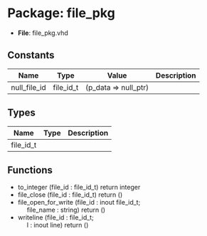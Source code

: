# Package: file_pkg

- **File**: file_pkg.vhd
## Constants

| Name         | Type      | Value                 | Description |
| ------------ | --------- | --------------------- | ----------- |
| null_file_id | file_id_t |  (p_data => null_ptr) |             |
## Types

| Name      | Type | Description |
| --------- | ---- | ----------- |
| file_id_t |      |             |
## Functions
- to_integer <font id="function_arguments">(file_id : file_id_t) </font> <font id="function_return">return integer </font>
- file_close <font id="function_arguments">(file_id : file_id_t) </font> <font id="function_return">return ()</font>
- file_open_for_write <font id="function_arguments">(file_id : inout file_id_t;<br><span style="padding-left:20px"> file_name : string) </font> <font id="function_return">return ()</font>
- writeline <font id="function_arguments">(file_id : file_id_t;<br><span style="padding-left:20px"> l : inout line) </font> <font id="function_return">return ()</font>
